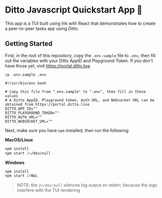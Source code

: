 # Ditto Javascript Quickstart App 🚀

This app is a TUI built using Ink with React that demonstrates how to
create a peer-to-peer tasks app using Ditto.

## Getting Started

First, in the root of this repository, copy the `.env.sample` file to `.env`,
then fill out the variables with your Ditto AppID and Playground Token. If
you don't have those yet, visit https://portal.ditto.live

```
cp .env.sample .env
```

```
#!/usr/bin/env bash

# Copy this file from ".env.sample" to ".env", then fill in these values
# A Ditto AppID, Playground token, Auth URL, and Websocket URL can be obtained from https://portal.ditto.live
DITTO_APP_ID=""
DITTO_PLAYGROUND_TOKEN=""
DITTO_AUTH_URL=""
DITTO_WEBSOCKET_URL=""
```

Next, make sure you have `npm` installed, then run the following:

**MacOS/Linux**

```bash
npm install
npm start 2>/dev/null
```

**Windows**

```bash
npm install
npm start 2>NUL
```

> NOTE: the `2>/dev/null` silences log output on stderr, because the logs
> interfere with the TUI rendering
